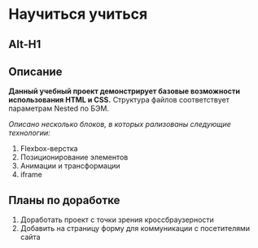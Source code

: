 # Научиться учиться
Alt-H1
------

## Описание
**Данный учебный проект демонстрирует базовые возможности использования HTML и CSS.**
Структура файлов соответствует параметрам Nested по БЭМ.   

*Описано несколько блоков, в которых рализованы следующие технологии:*
1. Flexbox-верстка
2. Позиционирование элементов
3. Анимации и трансформации
4. iframe

## Планы по доработке
1. Доработать проект с точки зрения кроссбраузерности
2. Добавить на страницу форму для коммуникации с посетителями сайта

